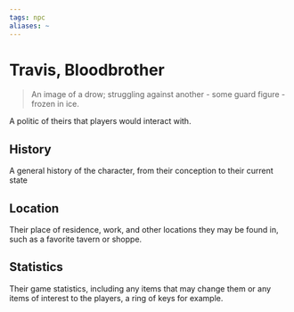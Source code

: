 ```yaml
---
tags: npc
aliases: ~
---
```


# Travis, Bloodbrother

 > 
 > An image of a drow; struggling against another - some guard figure - frozen in ice.

A politic of theirs that players would interact with.

## History

A general history of the character, from their conception to their current state

## Location

Their place of residence, work, and other locations they may be found in, such as a favorite tavern or shoppe.

## Statistics

Their game statistics, including any items that may change them or any items of interest to the players, a ring of keys for example.
